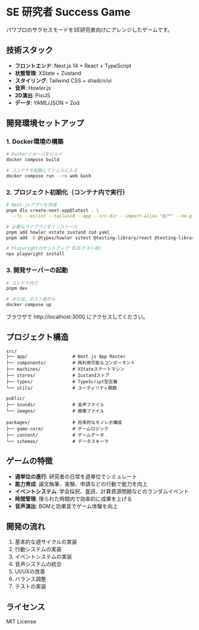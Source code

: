 # SE 研究者 Success Game

パワプロのサクセスモードをSE研究者向けにアレンジしたゲームです。

## 技術スタック

- **フロントエンド**: Next.js 14 + React + TypeScript
- **状態管理**: XState + Zustand
- **スタイリング**: Tailwind CSS + shadcn/ui
- **音声**: Howler.js
- **2D演出**: PixiJS
- **データ**: YAML/JSON + Zod

## 開発環境セットアップ

### 1. Docker環境の構築

```bash
# Dockerイメージをビルド
docker compose build

# コンテナを起動してシェルに入る
docker compose run --rm web bash
```

### 2. プロジェクト初期化（コンテナ内で実行）

```bash
# Next.jsアプリを作成
pnpm dlx create-next-app@latest . \
  --ts --eslint --tailwind --app --src-dir --import-alias "@/*" --no-git

# 必要なライブラリをインストール
pnpm add howler xstate zustand zod yaml
pnpm add -D @types/howler vitest @testing-library/react @testing-library/jest-dom jsdom playwright

# Playwrightのセットアップ（E2Eテスト用）
npx playwright install
```

### 3. 開発サーバーの起動

```bash
# コンテナ内で
pnpm dev

# または、ホスト側から
docker compose up
```

ブラウザで http://localhost:3000 にアクセスしてください。

## プロジェクト構造

```
src/
├── app/                 # Next.js App Router
├── components/          # 再利用可能なコンポーネント
├── machines/            # XStateステートマシン
├── stores/              # Zustandストア
├── types/               # TypeScript型定義
└── utils/               # ユーティリティ関数

public/
├── sounds/              # 音声ファイル
└── images/              # 画像ファイル

packages/                # 将来的なモノレポ構成
├── game-core/           # ゲームロジック
├── content/             # ゲームデータ
└── schemas/             # データスキーマ
```

## ゲームの特徴

- **週単位の進行**: 研究者の日常を週単位でシミュレート
- **能力育成**: 論文執筆、実験、申請などの行動で能力を向上
- **イベントシステム**: 学会採択、査読、計算資源問題などのランダムイベント
- **時間管理**: 限られた時間内で効率的に成果を上げる
- **音声演出**: BGMと効果音でゲーム体験を向上

## 開発の流れ

1. 基本的な週サイクルの実装
2. 行動システムの実装
3. イベントシステムの実装
4. 音声システムの統合
5. UI/UXの改善
6. バランス調整
7. テストの実装

## ライセンス

MIT License
